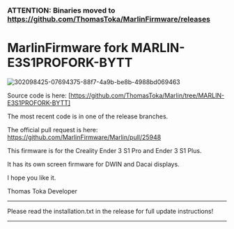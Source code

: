 ### ATTENTION: Binaries moved to https://github.com/ThomasToka/MarlinFirmware/releases ###

# MarlinFirmware fork MARLIN-E3S1PROFORK-BYTT

![302098425-07694375-88f7-4a9b-be8b-4988bd069463](https://github.com/ThomasToka/MarlinFirmware/assets/117008525/e220d63a-dd3b-49b3-bcb3-32e141a94ad9)

Source code is here: [https://github.com/ThomasToka/Marlin/tree/MARLIN-E3S1PROFORK-BYTT]

The most recent code is in one of the release branches.

The official pull request is here: https://github.com/MarlinFirmware/Marlin/pull/25948

This firmware is for the Creality Ender 3 S1 Pro and Ender 3 S1 Plus.

It has its own screen firmware for DWIN and Dacai displays.

I hope you like it.

Thomas Toka
Developer

-------------------------------------------------------------------------------------------------------------------

Please read the installation.txt in the release for full update instructions!

-------------------------------------------------------------------------------------------------------------------


